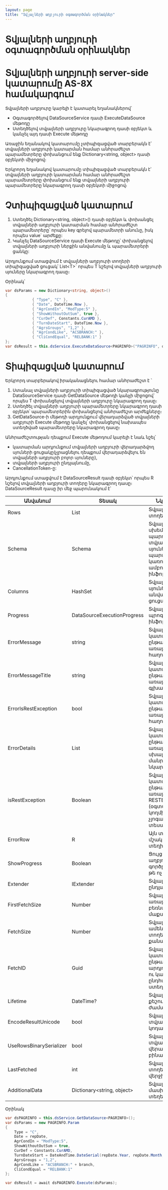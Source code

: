 ```yaml
---
layout: page
title: "Տվյալների աղբյուրի օգտագործման օրինակներ" 
---
```


# Տվյալների աղբյուրի օգտագործման օրինակներ

# Տվյալների աղբյուրի server-side կատարումը AS-8X համակարգում

Տվյալների աղբյուրը կարելի է կատարել եղանակներով՝
- Օգտագործելով DataSourceService դասի ExecuteDataSource մեթոդը
- Ստեղծելով տվյալների աղբյուրը նկարագրող դասի օբյեկտ և կանչել այդ դասի Execute մեթոդը

Առաջին եղանակով կատարումը չտիպիզացված տարբերակն է՝ տվյալների աղբյուրի կատարման համար անհրաժեշտ պարամետրերը փոխանցում ենք Dictionary<string, object> դասի օբյեկտի միջոցով։

Երկրորդ եղանակով կատարումը տիպիզացված տարբերակն է՝ տվյալների աղբյուրի կատարման համար անհրաժեշտ պարամետրերը փոխանցում ենք տվյալների աղբյուրի պարամետրերը նկարագրող դասի օբյեկտի միջոցով։

# Չտիպիզացված կատարում

1.  Ստեղծել Dictionary<string, object>() դասի օբյեկտ և փոխանցել տվյալների աղբյուրի կատարման համար անհրաժեշտ պարամետրերը՝ որպես key գրելով պարամետրի անունը, իսկ որպես value` արժեքը:
2.  Կանչել DataSourceService դասի Execute մեթոդը՝ փոխանցելով տվյալների աղբյուրի ներքին անվանումը և պարամետրերի ցանկը:

Արդյունքում ստացվում է տվյալների աղբյուրի տողերի տիպիզացված ցուցակ՝ List&lt;T&gt;` որպես T նշելով տվյալների աղբյուրի սյուները նկարագրող դասը։

Օրինակ՝ 
```c#
var dsParams = new Dictionary<string, object>()
{
            { "Type", "C" },
            { "Date", DateTime.Now },
            { "AgrCondIn", "ModType:5" },
            { "ShowWithoutOutSum", true },
            { "CurDef", Constants.CurAMD },
            { "TurnDateStart", DateTime.Now },
            { "AgrsGroups", "1,2" },
            { "AgrCondLike", "ACSBRANCH:" },
            { "CliCondEqual", "RELBANK:1" }
};
var dsResult = this.dsService.ExecuteDataSource<PAGRINFO>("PAGRINFO", dsParams);
```

# Տիպիզացված կատարում

Երկրորդ տարբերակով իրականացնելու համար անհրաժեշտ է ՝

1.  Ստանալ տվյալների աղբյուրի տիպիզացված նկարագրությունը DataSourceService դասի GetDataSource<T> մեթոդի կանչի միջոցով՝ որպես T փոխանցելով տվյալների աղբյուրը նկարագրող դասը։
2.  Ստեղծել տվյալների աղբյուրի պարամետրերը նկարագրող դասի օբյեկտ՝ պարամետրերին փոխանցելով անհրաժեշտ արժեքները։
3. GetDataSource-ի մեթոդի արդյունքում վերադարձված տվյալների աղբյուրի Execute մեթոդը կանչել՝ փոխանցելով նախապես ստեղծված պարամետրերը նկարագրող դասը։
   
Անհրաժեշտության դեպքում Execute մեթոդում կարելի է նաև նշել՝
- կատարման արդյունքում տվյալների աղբյուրի վերադարձվող սյուների ցուցակը(չլրացնելու դեպքում վերադարձվելու են տվյալների աղբյուրի բոլոր սյուները),
-  տվյալների աղբյուրի ընդլայնումը,
-  CancellationToken-ը:


Արդյունքում ստացվում է DataSourceResult<R> դասի օբյեկտ՝ որպես R նշելով տվյալների աղբյուրի տողերը նկարագրող դասը։
DataSourceResult դասը իր մեջ պարունակում է՝

| Անվանում | Տեսակ | **Նկարագրություն** |
| --- | --- | --- |
| Rows | List<R>| Տվյալների աղբյուրի տողերը |
| Schema | Schema| Տվյալների աղբյուրի սխեման, որը պարունակում է տվյալների աղբյուրի սյուների և պարամետրերի կառուցվածքի մասին ամբողջական ինֆորմացիան |
| Columns | HashSet<string>| Տվյալների աղբյուրի սյուների անվանումների ցուցակը |
| Progress | DataSourceExecutionProgress | Տվյալների աղբյուրի պրոգրեսի մասին ինֆորմացիան |
| ErrorMessage | string | Տվյալների աղբյուրի կատարման ընթացքում առաջացած սխալի հաղորդագրությունը |
| ErrorMessageTitle | string | Տվյալների աղբյուրի կատարման ընթացքում առաջացած սխալի գլխագիրը  |
| ErrorIsRestException | bool | Տվյալների աղբյուրի կատարման ընթացքում առաջացած սխալի հաղորդագրությունը |
| ErrorDetails | List<ErrorDetail> | Տվյալների աղյուրի կատարման ընթացքում առաջացած սխալների մանրամասն նկարագրությունները |
| isRestException | Boolean | Տվյալների աղբյուրի կատարման ընթացքում առաջացած սխալը RESTException (օգտագործողի կողմից՝ առաջացրած, չլոգավորվող սխալ) տեսակի է թե ոչ |
| ErrorRow | R | Այն տողը, որի մշակման ժամանակ տեղի է ունեցել սխալը։ |
| ShowProgress | Boolean | Ցույց տալ տվյալների աղբյուրի կատարման գործընթացի փուլերը թե ոչ |
| Extender | IExtender | Տվյալների աղբյուրի ընդլայնումը |
| FirstFetchSize | Number | Տվյալների աղբյուրի առաջին բլոկի բեռնման տողերի մաքսիմալ քանակ |
| FetchSize | Number | Տվյալների աղբյուրի ամեն բլոկի բեռնման տողերի մաքսիմալ քանակ |
| FetchID | Guid | Տվյալների աղբյուրի կատարման ընթացքին հետևելու, արդյունքը ստանալու ու կատարումը ընդհատելու համար ստեղծված unique id |
| Lifetime | DateTime? | Տվյալների աղբյուրի քեշում պահվելու ժամանակահատվածը |
| EncodeResultUnicode | bool | Տվյալների աղբյուրի տվյալների կոդավորման տեսակը |
| UseRowsBinarySerializer | bool | Տվյալների աղբյուրի տվյալները վերադարձվում են բինար տեսքով թե ոչ |
| LastFetched | int | Տվյալների աղբյուրի տողերի բեռնված վերջին բլոկի համարը |
| AdditionalData | Dictionary<string, object> | Տվյալների աղբյուրի մասին լրացուցիչ տեղեկատվություն |

Օրինակ
```c#
var dsPAGRINFO = this.dsService.GetDataSource<PAGRINFO>();
var dsParams = new PAGRINFO.Param
{
    Type = "C",
    Date = repDate,
    AgrCondIn = "ModType:5",
    ShowWithoutOutSum = true,
    CurDef = Constants.CurAMD,
    TurnDateStart = DateAndTime.DateSerial(repDate.Year, repDate.Month, 1),
    AgrsGroups = "1,2",
    AgrCondLike = "ACSBRANCH:" + branch,
    CliCondEqual = "RELBANK:1"
};

var dsResult = await dsPAGRINFO.Execute(dsParams);
```


